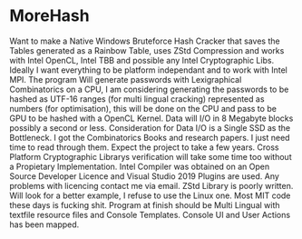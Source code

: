 # MoreHash
Want to make a Native Windows Bruteforce Hash Cracker that saves the Tables generated as a Rainbow Table, uses ZStd Compression and works with Intel OpenCL, Intel TBB and possible any Intel Cryptographic Libs. Ideally I want everything to be platform independant and to work with Intel MPI. The program Will generate passwords with Lexigraphical Combinatorics on a CPU, I am considering generating the passwords to be hashed as UTF-16 ranges (for multi lingual cracking) represented as numbers (for optimisation), this will be done on the CPU and pass to be GPU to be hashed with a OpenCL Kernel. Data will I/O in 8 Megabyte blocks possibly a second or less. Consideration for Data I/O is a Single SSD as the Bottleneck. I got the Combinatorics Books and research papers. I just need time to read through them. Expect the project to take a few years. Cross Platform Cryptographic Librarys verification will take some time too without a Propietary Implementation. Intel Compiler was obtained on an Open Source Developer Licence and Visual Studio 2019 Plugins are used. Any problems with licencing contact me via email. ZStd Library is poorly written. Will look for a better example, I refuse to use the Linux one. Most MIT code these days is fucking shit. Program at finish should be Multi Lingual with textfile resource files and Console Templates. Console UI and User Actions has been mapped.
